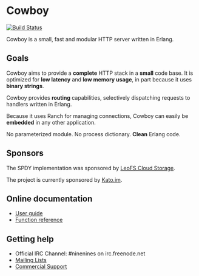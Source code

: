 Cowboy
======

[![Build Status](https://travis-ci.org/voxoz/emqttc.svg?branch=master)](https://travis-ci.org/voxoz/emqttc)

Cowboy is a small, fast and modular HTTP server written in Erlang.

Goals
-----

Cowboy aims to provide a **complete** HTTP stack in a **small** code base.
It is optimized for **low latency** and **low memory usage**, in part
because it uses **binary strings**.

Cowboy provides **routing** capabilities, selectively dispatching requests
to handlers written in Erlang.

Because it uses Ranch for managing connections, Cowboy can easily be
**embedded** in any other application.

No parameterized module. No process dictionary. **Clean** Erlang code.

Sponsors
--------

The SPDY implementation was sponsored by
[LeoFS Cloud Storage](http://www.leofs.org).

The project is currently sponsored by
[Kato.im](https://kato.im).

Online documentation
--------------------

 *  [User guide](http://ninenines.eu/docs/en/cowboy/HEAD/guide)
 *  [Function reference](http://ninenines.eu/docs/en/cowboy/HEAD/manual)

Getting help
------------

 *  Official IRC Channel: #ninenines on irc.freenode.net
 *  [Mailing Lists](http://lists.ninenines.eu)
 *  [Commercial Support](http://ninenines.eu/support)
